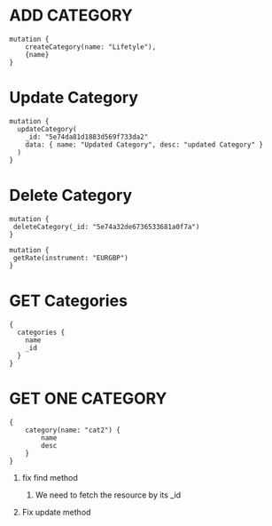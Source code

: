 # ADD CATEGORY #
```
mutation {
	createCategory(name: "Lifetyle"),
	{name}
}
```

# Update Category #
```
mutation {
  updateCategory(
    _id: "5e74da81d1883d569f733da2"
    data: { name: "Updated Category", desc: "updated Category" }
  )
}
```

# Delete Category #
```
mutation {
 deleteCategory(_id: "5e74a32de6736533681a0f7a")
}

mutation {
 getRate(instrument: "EURGBP")
}
```

# GET Categories #
```
{
  categories {
    name
    _id
  }
}
```
# GET ONE CATEGORY #
```
{
	category(name: "cat2") {
		name
		desc
	}
}
```


1. fix find method
   1. We need to fetch the resource by its _id
   
2. Fix update method